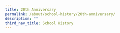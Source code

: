 ```yaml
---
title: 20th Anniversary
permalink: /about/school-history/20th-anniversary/
description: ""
third_nav_title: School History
---
```

